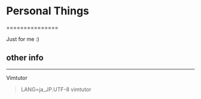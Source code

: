 # Personal Things
===============

Just for me :)


## other info
---

Vimtutor
> LANG=ja_JP.UTF-8 vimtutor
